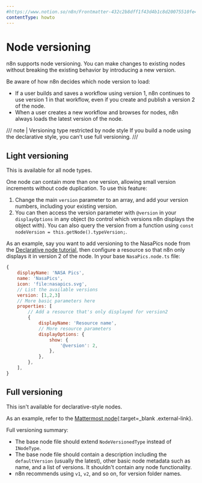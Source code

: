```yaml
---
#https://www.notion.so/n8n/Frontmatter-432c2b8dff1f43d4b1c8d20075510fe4
contentType: howto
---
```


# Node versioning

n8n supports node versioning. You can make changes to existing nodes without breaking the existing behavior by introducing a new version.

Be aware of how n8n decides which node version to load:

* If a user builds and saves a workflow using version 1, n8n continues to use version 1 in that workflow, even if you create and publish a version 2 of the node.
* When a user creates a new workflow and browses for nodes, n8n always loads the latest version of the node.

/// note | Versioning type restricted by node style
If you build a node using the declarative style, you can't use full versioning.
///
## Light versioning

This is available for all node types.

One node can contain more than one version, allowing small version increments without code duplication. To use this feature: 

1. Change the main `version` parameter to an array, and add your version numbers, including your existing version. 
2. You can then access the version parameter with `@version` in your `displayOptions` in any object (to control which versions n8n displays the object with). You can also query the version from a function using `const nodeVersion = this.getNode().typeVersion;`.

As an example, say you want to add versioning to the NasaPics node from the [Declarative node tutorial](/integrations/creating-nodes/build/declarative-style-node/), then configure a resource so that n8n only displays it in version 2 of the node. In your base `NasaPics.node.ts` file:

```js
{
    displayName: 'NASA Pics',
    name: 'NasaPics',
    icon: 'file:nasapics.svg',
    // List the available versions
    version: [1,2,3]
    // More basic parameters here
    properties: [
        // Add a resource that's only displayed for version2
        {
            displayName: 'Resource name',
            // More resource parameters
            displayOptions: {
                show: {
                    '@version': 2,
                },
            },
        },
    ],
}
```

## Full versioning

This isn't available for declarative-style nodes.

As an example, refer to the [Mattermost node](https://github.com/n8n-io/n8n/tree/master/packages/nodes-base/nodes/Mattermost){:target=_blank .external-link}.

Full versioning summary:

- The base node file should extend `NodeVersionedType` instead of `INodeType`.
- The base node file should contain a description including the `defaultVersion` (usually the latest), other basic node metadata such as name, and a list of versions. It shouldn't contain any node functionality.
- n8n recommends using `v1`, `v2`, and so on, for version folder names.


